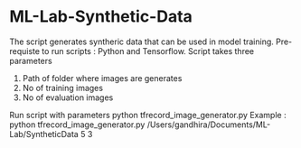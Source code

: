 # ML-Lab-Synthetic-Data
The script generates syntheric data that can be used in model training. 
Pre-requiste to run scripts : Python and Tensorflow.
Script takes three parameters 
1. Path of folder where images are generates
2. No of training images
3. No of evaluation images

Run script with parameters 
python tfrecord_image_generator.py <Folder Path> <No of training images> <No of evaluation Images>
Example : python tfrecord_image_generator.py /Users/gandhira/Documents/ML-Lab/SyntheticData 5 3
